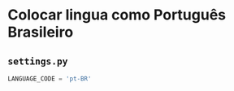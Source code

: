 # Colocar lingua como Português Brasileiro

## ```settings.py```
```python
LANGUAGE_CODE = 'pt-BR'
```
